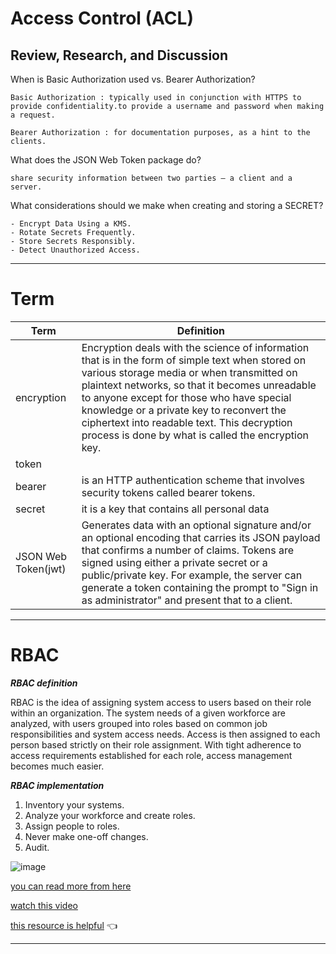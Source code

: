 #  Access Control (ACL)

## Review, Research, and Discussion

When is Basic Authorization used vs. Bearer Authorization?

```
Basic Authorization : typically used in conjunction with HTTPS to provide confidentiality.to provide a username and password when making a request.

Bearer Authorization : for documentation purposes, as a hint to the clients.

```

What does the JSON Web Token package do?

```
share security information between two parties — a client and a server.

```
What considerations should we make when 
creating and storing a SECRET?

```
- Encrypt Data Using a KMS.
- Rotate Secrets Frequently.
- Store Secrets Responsibly.
- Detect Unauthorized Access.
```

-----------

# Term

Term | Definition
------------ | ------------
encryption | Encryption deals with the science of information that is in the form of simple text when stored on various storage media or when transmitted on plaintext networks, so that it becomes unreadable to anyone except for those who have special knowledge or a private key to reconvert the ciphertext into readable text. This decryption process is done by what is called the encryption key.
token |
bearer |  is an HTTP authentication scheme that involves security tokens called bearer tokens. 
secret |it is a key that contains all personal data
JSON Web Token(jwt) | Generates data with an optional signature and/or an optional encoding that carries its JSON payload that confirms a number of claims. Tokens are signed using either a private secret or a public/private key. For example, the server can generate a token containing the prompt to "Sign in as administrator" and present that to a client.


-----------

# RBAC

***RBAC definition***

RBAC is the idea of assigning system access to users based on their role within an organization. The system needs of a given workforce are analyzed, with users grouped into roles based on common job responsibilities and system access needs. Access is then assigned to each person based strictly on their role assignment. With tight adherence to access requirements established for each role, access management becomes much easier.


***RBAC implementation*** 

1. Inventory your systems.
2. Analyze your workforce and create roles.
3. Assign people to roles.
4. Never make one-off changes.
5. Audit.

![image](https://www.dnsstuff.com/wp-content/uploads/2019/10/role-based-access-control.jpg)

[you can read more from here](https://www.csoonline.com/article/3060780/5-steps-to-simple-role-based-access-control.html)


[watch this video](https://www.youtube.com/watch?v=C4NP8Eon3cA)

[this resource is helpful](https://en.wikipedia.org/wiki/Role-based_access_control)  👈 

------------


